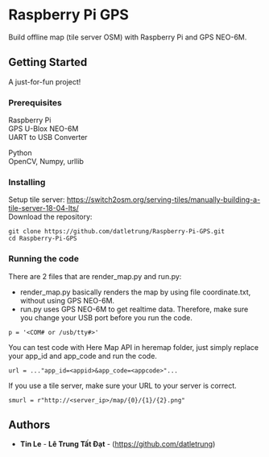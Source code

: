 # Raspberry Pi GPS

Build offline map (tile server OSM) with Raspberry Pi and GPS NEO-6M.

## Getting Started

A just-for-fun project!

### Prerequisites

Raspberry Pi  
GPS U-Blox NEO-6M  
UART to USB Converter  

Python  
OpenCV, Numpy, urllib  

### Installing

Setup tile server: https://switch2osm.org/serving-tiles/manually-building-a-tile-server-18-04-lts/  
Download the repository:  

```
git clone https://github.com/datletrung/Raspberry-Pi-GPS.git
cd Raspberry-Pi-GPS
```

### Running the code

There are 2 files that are render_map.py and run.py:  
  - render_map.py basically renders the map by using file coordinate.txt, without using GPS NEO-6M.  
  - run.py uses GPS NEO-6M to get realtime data. Therefore, make sure you change your USB port before you run the code.  
  
```
p = '<COM# or /usb/tty#>'
```

You can test code with Here Map API in heremap folder, just simply replace your app_id and app_code and run the code.  

```
url = ..."app_id=<appid>&app_code=<appcode>"...
```

If you use a tile server, make sure your URL to your server is correct.  

```
smurl = r"http://<server_ip>/map/{0}/{1}/{2}.png"
```

## Authors  

* **Tin Le** - **Lê Trung Tất Đạt** - (https://github.com/datletrung)  
